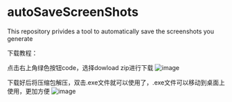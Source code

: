# autoSaveScreenShots
This repository privides a tool to automatically save the screenshots you generate

下载教程：

  点击右上角绿色按钮code，选择dowload zip进行下载
  ![image](https://github.com/user-attachments/assets/d8de9cd4-2149-4f50-b886-853c2711a9a9)

  下载好后将压缩包解压，双击.exe文件就可以使用了，.exe文件可以移动到桌面上使用，更加方便
  ![image](https://github.com/user-attachments/assets/fd97f94f-da63-478c-8f3e-848a3345479a)
